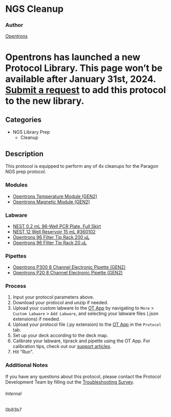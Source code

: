 # NGS Cleanup

### Author

[Opentrons](https://opentrons.com/)


# Opentrons has launched a new Protocol Library. This page won’t be available after January 31st, 2024. [Submit a request](https://docs.google.com/forms/d/e/1FAIpQLSdYYp9QCKow4nn0KlCVsMS3HX0eJ0N9O7-erajKvcpT0lWbSg/viewform) to add this protocol to the new library.

## Categories

- NGS Library Prep
  - Cleanup

## Description

This protocol is equipped to perform any of 4x cleanups for the Paragon NGS prep protocol.

### Modules

- [Opentrons Temperature Module (GEN2)](https://shop.opentrons.com/temperature-module-gen2/)
- [Opentrons Magnetic Module (GEN2)](https://shop.opentrons.com/magnetic-module-gen2/)

### Labware

- [NEST 0.2 mL 96-Well PCR Plate, Full Skirt](https://shop.opentrons.com/nest-0-2-ml-96-well-pcr-plate-full-skirt/)
- [NEST 12 Well Reservoir 15 mL #360102](https://shop.opentrons.com/nest-12-well-reservoirs-15-ml/)
- [Opentrons 96 Filter Tip Rack 200 µL](https://shop.opentrons.com/opentrons-200ul-filter-tips/)
- [Opentrons 96 Filter Tip Rack 20 µL](https://shop.opentrons.com/opentrons-20ul-filter-tips/)

### Pipettes

- [Opentrons P300 8 Channel Electronic Pipette (GEN2)](https://shop.opentrons.com/8-channel-electronic-pipette/)
- [Opentrons P20 8 Channel Electronic Pipette (GEN2)](https://shop.opentrons.com/8-channel-electronic-pipette/)

### Process

1. Input your protocol parameters above.
2. Download your protocol and unzip if needed.
3. Upload your custom labware to the [OT App](https://opentrons.com/ot-app) by navigating to `More` > `Custom Labware` > `Add Labware`, and selecting your labware files (.json extensions) if needed.
4. Upload your protocol file (.py extension) to the [OT App](https://opentrons.com/ot-app) in the `Protocol` tab.
5. Set up your deck according to the deck map.
6. Calibrate your labware, tiprack and pipette using the OT App. For calibration tips, check out our [support articles](https://support.opentrons.com/en/collections/1559720-guide-for-getting-started-with-the-ot-2).
7. Hit "Run".

### Additional Notes

If you have any questions about this protocol, please contact the Protocol Development Team by filling out the [Troubleshooting Survey](https://protocol-troubleshooting.paperform.co/).

###### Internal

0b83b7
